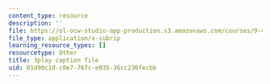 ```yaml
---
content_type: resource
description: ''
file: https://ol-ocw-studio-app-production.s3.amazonaws.com/courses/9-40-introduction-to-neural-computation-spring-2018/01d90c1dc0e7767ce03536cc236fecbb_4ip-4ai6kN8.srt
file_type: application/x-subrip
learning_resource_types: []
resourcetype: Other
title: 3play caption file
uid: 01d90c1d-c0e7-767c-e035-36cc236fecbb
---
```

